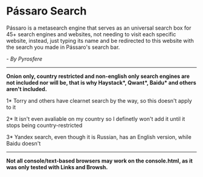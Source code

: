 # Pássaro Search
Pássaro is a metasearch engine that serves as an universal search box for 45+ search engines and websites, not needing to visit each specific website, instead, just typing its name and be redirected to this website with the search you made in Pássaro's search bar.

\- _By Pyrosfere_

---

**Onion only, country restricted and non-english only search engines are not included nor will be, that is why Haystack\*, Qwant\*, Baidu\* and others aren't included.**

1* Torry and others have clearnet search by the way, so this doesn't apply to it

2* It isn't even avaliable on my country so I definetly won't add it until it stops being country-restricted

3* Yandex search, even though it is Russian, has an English version, while Baidu doesn't

---

**Not all console/text-based browsers may work on the console.html, as it was only tested with Links and Browsh.**
